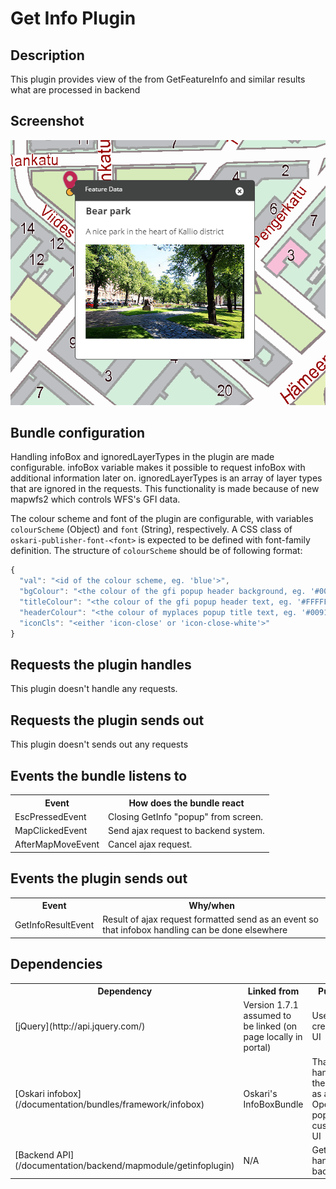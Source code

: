 # Get Info Plugin

## Description

This plugin provides view of the from GetFeatureInfo and similar results what are processed in backend

## Screenshot

![screenshot](images/gfi_query.png)

## Bundle configuration

Handling infoBox and ignoredLayerTypes in the plugin are made configurable. infoBox variable makes it possible to request infoBox with additional information later on. ignoredLayerTypes is an array of layer types that are ignored in the requests. This functionality is made because of new mapwfs2 which controls WFS's GFI data.

The colour scheme and font of the plugin are configurable, with variables `colourScheme` (Object) and `font` (String), respectively. A CSS class of `oskari-publisher-font-<font>` is expected to be defined with font-family definition. The structure of `colourScheme` should be of following format:

```javascript
{
  "val": "<id of the colour scheme, eg. 'blue'>",
  "bgColour": "<the colour of the gfi popup header background, eg. '#0091FF'>",
  "titleColour": "<the colour of the gfi popup header text, eg. '#FFFFFF'>",
  "headerColour": "<the colour of myplaces popup title text, eg. '#0091FF'>",
  "iconCls": "<either 'icon-close' or 'icon-close-white'>"
}
```

## Requests the plugin handles

This plugin doesn't handle any requests.

## Requests the plugin sends out

This plugin doesn't sends out any requests

## Events the bundle listens to

<table class="table">
  <tr>
    <th> Event </th><th> How does the bundle react</th>
  </tr>
  <tr>
    <td> EscPressedEvent </td><td> Closing GetInfo "popup" from screen.</td>
  </tr>
  <tr>
    <td> MapClickedEvent </td><td> Send ajax request to backend system.</td>
  </tr>
  <tr>
    <td> AfterMapMoveEvent </td><td> Cancel ajax request.</td>
  </tr>
</table>

## Events the plugin sends out

<table class="table">
  <tr>
    <th>Event</th><th>Why/when</th>
  </tr>
  <tr>
    <td>GetInfoResultEvent</td><td> Result of ajax request formatted send as an event so that infobox handling can be done elsewhere </td>
  </tr>
</table>

## Dependencies

<table class="table">
  <tr>
    <th> Dependency </th><th> Linked from </th><th> Purpose</th>
  </tr>
  <tr>
    <td> [jQuery](http://api.jquery.com/) </td>
    <td> Version 1.7.1 assumed to be linked (on page locally in portal) </td>
    <td> Used to create the UI</td>
  </tr>
  <tr>
    <td> [Oskari infobox](/documentation/bundles/framework/infobox) </td>
    <td> Oskari's InfoBoxBundle </td>
    <td> That handles the infobox as an Openlayers popup with customized UI
  </td>
  </tr>
  <tr>
    <td> [Backend API](/documentation/backend/mapmodule/getinfoplugin) </td>
    <td> N/A </td>
    <td> Get info is handle in backend</td>
  </tr>
</table>
